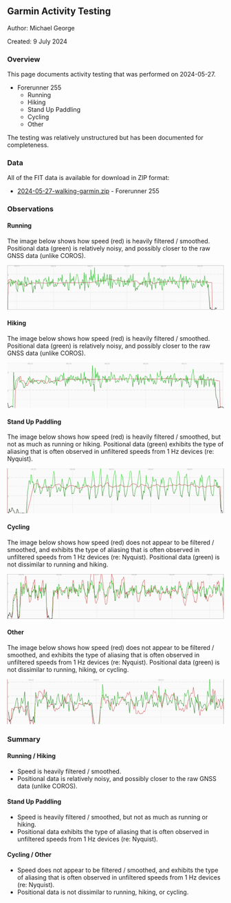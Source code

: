 ## Garmin Activity Testing

Author: Michael George

Created: 9 July 2024



### Overview

This page documents activity testing that was performed on 2024-05-27.

- Forerunner 255
  - Running
  - Hiking
  - Stand Up Paddling
  - Cycling
  - Other

The testing was relatively unstructured but has been documented for completeness.



### Data

All of the FIT data is available for download in ZIP format:

- [2024-05-27-walking-garmin.zip](2024-05-27-walking-garmin.zip) - Forerunner 255



### Observations

#### Running

The image below shows how speed (red) is heavily filtered / smoothed. Positional data (green) is relatively noisy, and possibly closer to the raw GNSS data (unlike COROS).

![running](img/1-running.png)



#### Hiking

The image below shows how speed (red) is heavily filtered / smoothed. Positional data (green) is relatively noisy, and possibly closer to the raw GNSS data (unlike COROS).

![hiking](img/2-hiking.png)



#### Stand Up Paddling

The image below shows how speed (red) is heavily filtered / smoothed, but not as much as running or hiking. Positional data (green) exhibits the type of aliasing that is often observed in unfiltered speeds from 1 Hz devices (re: Nyquist).

![suping](img/3-suping.png)



#### Cycling

The image below shows how speed (red) does not appear to be filtered / smoothed, and exhibits the type of aliasing that is often observed in unfiltered speeds from 1 Hz devices (re: Nyquist). Positional data (green) is not dissimilar to running and hiking.

![cycling](img/4-cycling.png)



#### Other

The image below shows how speed (red) does not appear to be filtered / smoothed, and exhibits the type of aliasing that is often observed in unfiltered speeds from 1 Hz devices (re: Nyquist). Positional data (green) is not dissimilar to running, hiking, or cycling.

![other](img/5-other.png)



### Summary

#### Running / Hiking

- Speed is heavily filtered / smoothed.
- Positional data is relatively noisy, and possibly closer to the raw GNSS data (unlike COROS).

#### Stand Up Paddling

- Speed is heavily filtered / smoothed, but not as much as running or hiking.
- Positional data exhibits the type of aliasing that is often observed in unfiltered speeds from 1 Hz devices (re: Nyquist).

#### Cycling / Other

- Speed does not appear to be filtered / smoothed, and exhibits the type of aliasing that is often observed in unfiltered speeds from 1 Hz devices (re: Nyquist).
- Positional data is not dissimilar to running, hiking, or cycling.
